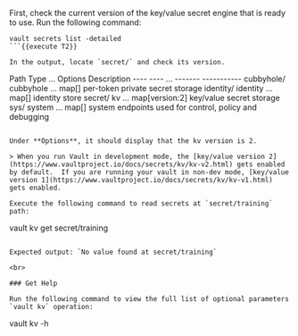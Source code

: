First, check the current version of the key/value secret engine that is ready to use.  Run the following command:

```
vault secrets list -detailed
```{{execute T2}}

In the output, locate `secret/` and check its version.

```
Path          Type         ...    Options           Description
----          ----         ...    -------           -----------
cubbyhole/    cubbyhole    ...    map[]             per-token private secret storage
identity/     identity     ...    map[]             identity store
secret/       kv           ...    map[version:2]    key/value secret storage
sys/          system       ...    map[]             system endpoints used for control, policy and debugging
```

Under **Options**, it should display that the kv version is 2.  

> When you run Vault in development mode, the [key/value version 2](https://www.vaultproject.io/docs/secrets/kv/kv-v2.html) gets enabled by default.  If you are running your vault in non-dev mode, [key/value version 1](https://www.vaultproject.io/docs/secrets/kv/kv-v1.html) gets enabled.

Execute the following command to read secrets at `secret/training` path:

```
vault kv get secret/training
```{{execute T2}}

Expected output: `No value found at secret/training`

<br>

### Get Help

Run the following command to view the full list of optional parameters `vault kv` operation:

```
vault kv -h
```{{execute T2}}
